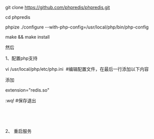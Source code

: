 git  clone https://github.com/phpredis/phpredis.git

cd phpredis

phpize
./configure --with-php-config=/usr/local/php/bin/php-config

make && make install





然后

1、配置php支持

vi /usr/local/php/etc/php.ini  #编辑配置文件，在最后一行添加以下内容

添加

extension="redis.so"

:wq! #保存退出

 

 

2、 重启服务